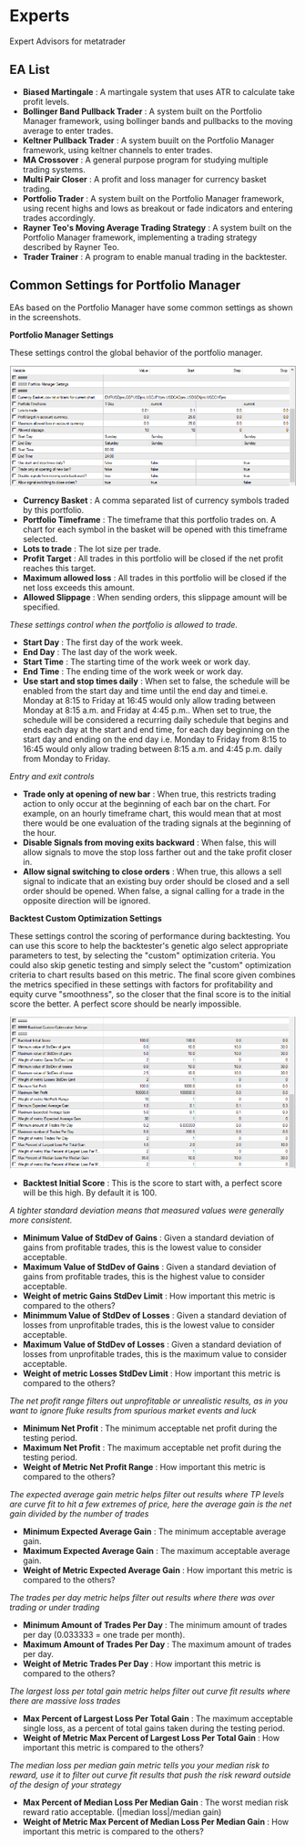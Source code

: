 # Experts

Expert Advisors for metatrader

## EA List

* **Biased Martingale** : A martingale system that uses ATR to calculate take profit levels.
* **Bollinger Band Pullback Trader** : A system built on the Portfolio Manager framework, using bollinger bands and pullbacks to the moving average to enter trades.
* **Keltner Pullback Trader** : A system buuilt on the Portfolio Manager framework, using keltner channels to enter trades.
* **MA Crossover** : A general purpose program for studying multiple trading systems.
* **Multi Pair Closer** : A profit and loss manager for currency basket trading.
* **Portfolio Trader** : A system built on the Portfolio Manager framework, using recent highs and lows as breakout or fade indicators and entering trades accordingly.
* **Rayner Teo's Moving Average Trading Strategy** : A system built on the Portfolio Manager framework, implementing a trading strategy described by Rayner Teo.
* **Trader Trainer** : A program to enable manual trading in the backtester.

## Common Settings for Portfolio Manager

EAs based on the Portfolio Manager have some common settings as shown in the screenshots.

**Portfolio Manager Settings**

These settings control the global behavior of the portfolio manager.

![Screenshot of Portfolio Manager Settings](README%20images/Portfolio%20Manager%20Settings.png)

* **Currency Basket** : A comma separated list of currency symbols traded by this portfolio.
* **Portfolio Timeframe** : The timeframe that this portfolio trades on. A chart for each symbol in the basket will be opened with this timeframe selected.
* **Lots to trade** : The lot size per trade.
* **Profit Target** : All trades in this portfolio will be closed if the net profit reaches this target.
* **Maximum allowed loss** : All trades in this portfolio will be closed if the net loss exceeds this amount.
* **Allowed Slippage** : When sending orders, this slippage amount will be specified.

*These settings control when the portfolio is allowed to trade.*

* **Start Day** : The first day of the work week.
* **End Day** : The last day of the work week.
* **Start Time** : The starting time of the work week or work day.
* **End Time** : The ending time of the work week or work day.
*  **Use start and stop times daily** : When set to false, the schedule will be enabled from the start day and time until the end day and timei.e. Monday at 8:15 to Friday at 16:45 would only allow trading between Monday at 8:15 a.m. and Friday at 4:45 p.m.. When set to true, the schedule will be considered a recurring daily schedule that begins and ends each day at the start and end time, for each day beginning on the start day and ending on the end day i.e. Monday to Friday from 8:15 to 16:45 would only allow trading between 8:15 a.m. and 4:45 p.m. daily from Monday to Friday.

*Entry and exit controls*

* **Trade only at opening of new bar** : When true, this restricts trading action to only occur at the beginning of each bar on the chart. For example, on an hourly timeframe chart, this would mean that at most there would be one evaluation of the trading signals at the beginning of the hour.
* **Disable Signals from moving exits backward** : When false, this will allow signals to move the stop loss farther out and the take profit closer in. 
* **Allow signal switching to close orders** : When true, this allows a sell signal to indicate that an existing buy order should be closed and a sell order should be opened. When false, a signal calling for a trade in the opposite direction will be ignored.

**Backtest Custom Optimization Settings**

These settings control the scoring of performance during backtesting. You can use this score to help the backtester's genetic algo select appropriate parameters to test, by selecting the "custom" optimization criteria. You could also skip genetic testing and simply select the "custom" optimization criteria to chart results based on this metric. The final score given combines the metrics specified in these settings with factors for profitability and equity curve "smoothness", so the closer that the final score is to the initial score the better. A perfect score should be nearly impossible.

![Screenshot of Backtest Custom Optimization Settings](README%20images/Backtest%20Custom%20Optimization%20Settings.png)

* **Backtest Initial Score** : This is the score to start with, a perfect score will be this high. By default it is 100.

*A tighter standard deviation means that measured values were generally more consistent.*

* **Minimum Value of StdDev of Gains** : Given a standard deviation of gains from profitable trades, this is the lowest value to consider acceptable. 
* **Maximum Value of StdDev of Gains** : Given a standard deviation of gains from profitable trades, this is the highest value to consider acceptable.
* **Weight of metric Gains StdDev Limit** : How important this metric is compared to the others?
* **Minimmum Value of StdDev of Losses** : Given a standard deviation of losses from unprofitable trades, this is the lowest value to consider acceptable. 
* **Maximum Value of StdDev of Losses** : Given a standard deviation of losses from unprofitable trades, this is the maximum value to consider acceptable. 
* **Weight of metric Losses StdDev Limit** : How important this metric is compared to the others?

*The net profit range filters out unprofitable or unrealistic results, as in you want to ignore fluke results from spurious market events and luck*

* **Minimum Net Profit** : The minimum acceptable net profit during the testing period.
* **Maximum Net Profit** : The maximum acceptable net profit during the testing period.
* **Weight of Metric Net Profit Range** : How important this metric is compared to the others?

*The expected average gain metric helps filter out results where TP levels are curve fit to hit a few extremes of price, here the average gain is the net gain divided by the number of trades*

* **Minimum Expected Average Gain** : The minimum acceptable average gain.
* **Maximum Expected Average Gain** : The maximum acceptable average gain.
* **Weight of Metric Expected Average Gain** : How important this metric is compared to the others?

*The trades per day metric helps filter out results where there was over trading or under trading*

* **Minimum Amount of Trades Per Day** : The minimum amount of trades per day (0.033333 = one trade per month).
* **Maximum Amount of Trades Per Day** : The maximum amount of trades per day.
* **Weight of Metric Trades Per Day** : How important this metric is compared to the others?

*The largest loss per total gain metric helps filter out curve fit results where there are massive loss trades*

* **Max Percent of Largest Loss Per Total Gain** : The maximum acceptable single loss, as a percent of total gains taken during the testing period.
* **Weight of Metric Max Percent of Largest Loss Per Total Gain** : How important this metric is compared to the others?

*The median loss per median gain metric tells you your median risk to reward, use it to filter out curve fit results that push the risk reward outside of the design of your strategy*

* **Max Percent of Median Loss Per Median Gain** : The worst median risk reward ratio acceptable. (|median loss|/median gain)
* **Weight of Metric Max Percent of Median Loss Per Median Gain** : How important this metric is compared to the others?